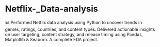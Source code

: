 # Netflix-_Data-analysis
📊 Performed Netflix data analysis using Python to uncover trends in genres, ratings, countries, and content types. Delivered actionable insights on user targeting, content strategy, and release timing using Pandas, Matplotlib &amp; Seaborn. A complete EDA project.
